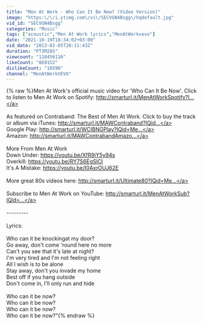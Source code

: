 ```yaml
---
title: "Men At Work - Who Can It Be Now? (Video Version)"
image: "https:\/\/i.ytimg.com\/vi\/SECVGN4Bsgg\/hqdefault.jpg"
vid_id: "SECVGN4Bsgg"
categories: "Music"
tags: ["acoustic","Men At Work lyrics","MenAtWorkvevo"]
date: "2021-10-19T18:34:02+03:00"
vid_date: "2013-02-05T20:11:43Z"
duration: "PT3M28S"
viewcount: "118456116"
likeCount: "869152"
dislikeCount: "18590"
channel: "MenAtWorkVEVO"
---
```

{% raw %}Men At Work's official music video for 'Who Can It Be Now'. Click to listen to Men At Work on Spotify: <a rel="nofollow" target="blank" href="http://smarturl.it/MenAtWorkSpotify?I...">http://smarturl.it/MenAtWorkSpotify?I...</a><br /><br />As featured on Contraband: The Best of Men At Work. Click to buy the track or album via iTunes: <a rel="nofollow" target="blank" href="http://smarturl.it/MAWContraband?IQid...">http://smarturl.it/MAWContraband?IQid...</a><br />Google Play: <a rel="nofollow" target="blank" href="http://smarturl.it/WCIBNGPlay?IQid=Me...">http://smarturl.it/WCIBNGPlay?IQid=Me...</a><br />Amazon: <a rel="nofollow" target="blank" href="http://smarturl.it/MAWContrabandAmazo...">http://smarturl.it/MAWContrabandAmazo...</a><br /><br />More From Men At Work<br />Down Under: <a rel="nofollow" target="blank" href="https://youtu.be/XfR9iY5y94s">https://youtu.be/XfR9iY5y94s</a><br />Overkill: <a rel="nofollow" target="blank" href="https://youtu.be/RY7S6EgSlCI">https://youtu.be/RY7S6EgSlCI</a><br />It's A Mistake: <a rel="nofollow" target="blank" href="https://youtu.be/I0AxrOUJ62E">https://youtu.be/I0AxrOUJ62E</a><br /><br />More great 80s videos here: <a rel="nofollow" target="blank" href="http://smarturl.it/Ultimate80?IQid=Me...">http://smarturl.it/Ultimate80?IQid=Me...</a><br /><br />Subscribe to Men At Work on YouTube: <a rel="nofollow" target="blank" href="http://smarturl.it/MenAtWorkSub?IQid=...">http://smarturl.it/MenAtWorkSub?IQid=...</a><br /><br />---------<br /><br />Lyrics: <br /><br />Who can it be knockingat my door?<br />Go away, don't come 'round here no more<br />Can't you see that it's late at night?<br />I'm very tired and I'm not feeling right<br />All I wish is to be alone<br />Stay away, don't you invade my home<br />Best off if you hang outside<br />Don't come in, I'll only run and hide<br /><br />Who can it be now?<br />Who can it be now?<br />Who can it be now?<br />Who can it be now?&quot;{% endraw %}
